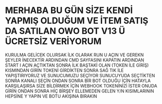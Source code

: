 # MERHABA BU GÜN SİZE KENDİ YAPMIŞ OLDUĞUM VE İTEM SATIŞ DA SATILAN OWO BOT V13 Ü ÜCRETSİZ VERİYORUM
KURULMA GELİCEK OLURSAK İLK OLARAK RUN U AÇIN VE GEREKN ŞEYLER İNECEKTİR ARDINDAN CMD SAYFASINI KAPATIN
ARDINDAN START I AÇIN AÇTIKTAN SONRA İLK BAŞTAKİ OLAN (TOKEN İLE GİRİŞ) KISMINDAN GİRİN TOKENİ GİRDİKTEN SONRA
SAĞ TIK İLE YAPIŞTIRIYORUZ VE SUNUCUMUZU SEÇİYOR SUNUCUYUDA SEÇTİKTEN SONRA KANALI SEÇİN 
ONDAN SONRA BİR BOT OLDUĞU İÇİN HATAYLA KARŞILAŞIRSA SİZE BİLDİRMEK İÇİN WEBHOOK TOKENİNİZİ İSTER
ONUDA GİRİN ONDAN SONRA HİÇ BİRŞEY ELLEMEDEN GELEN Y/N KISIMLARININ HEPSİNE Y YAPIN VE BOTU AKIŞINA BIRAKIN 
